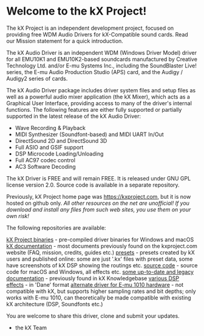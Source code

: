 # Welcome to the kX Project!

The kX Project is an independent development project, focused on providing free WDM Audio Drivers 
for kX-Compatible sound cards. Read our Mission statement for a quick introduction.

The kX Audio Driver is an independent WDM (Windows Driver Model) driver for all EMU10K1
and EMU10K2-based soundcards manufactured by Creative Technology Ltd. and/or E-mu Systems Inc.,
including the SoundBlaster Live! series, the E-mu Audio Production Studio (APS) card, and the 
Audigy / Audigy2 series of cards.

The kX Audio Driver package includes driver system files and setup files as well as a powerful 
audio mixer application (the kX Mixer), which acts as a Graphical User Interface, providing access
to many of the driver's internal functions. The following features are either fully supported or 
partially supported in the latest release of the kX Audio Driver:

- Wave Recording & Playback
- MIDI Synthesizer (Soundfont-based) and MIDI UART In/Out
- DirectSound 2D and DirectSound 3D
- Full ASIO and GSIF support
- DSP Microcode Loading/Unloading
- Full AC97 codec control
- AC3 Software Decoding

The kX Driver is FREE and will remain FREE. It is released under GNU GPL license version 2.0.
Source code is available in a separate repository.

Previously, kX Project home page was https://kxproject.com, but it is now hosted on github only.
*All other resources on the net are unofficial! If you download and install any files from such web sites, you use them on your own risk!*

The following repositories are available:

[kX Project binaries](https://github.com/kxproject/kX-Audio-driver-binaries) - pre-compiled driver binaries for Windows and macOS
[kX documentation](https://github.com/kxproject/kX-Audio-driver-website) - most documents previously found on the kxproject.com website (FAQ, mission, credits, guides etc.)
[presets](https://github.com/kxproject/kx-presets) - presets created by kX users and published online: some are just '.kx' files with preset data, some have screenshots of kX DSP showing the routings etc.
[source code](https://github.com/kxproject/kx-audio-driver) - source code for macOS and Windows, all effects etc.
[some up-to-date and legacy documentation](https://github.com/kxproject/kX-Audio-driver-Documentation) - previously found in kX Knowledgebase
[various DSP effects](https://github.com/kxproject/kx-effects) - in 'Dane' format
[alternate driver for E-mu 1010 hardware](https://github.com/kxproject/kx-1010-driver) - not compatible with kX, but supports higher sampling rates and bit depths; only works with E-mu 1010, can theoretically be made compatible with existing kX architecture (DSP, Soundfonts etc.)

You are welcome to share this driver, clone and submit your updates.

 - the kX Team
 
